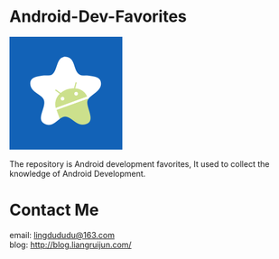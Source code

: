 # Android-Dev-Favorites
![favorite](Images/favorite.png "favorite") 

The repository is Android development favorites, It used to collect the knowledge of Android Development.

# Contact Me
email: lingdududu@163.com  
blog: http://blog.liangruijun.com/
